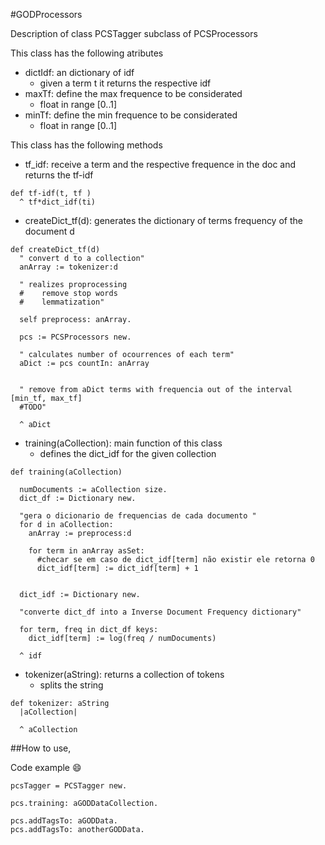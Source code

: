 #GODProcessors

Description of class PCSTagger subclass of PCSProcessors


This class has the following atributes

  - dictIdf: an dictionary of idf
    - given a term t it returns the respective idf
  - maxTf: define the max frequence to be considerated
    - float in range [0..1]
  - minTf: define the min frequence to be considerated
    - float in range [0..1]

This class has the following methods


  - tf_idf: receive a term and the respective frequence in the doc and returns the tf-idf
```Smalltalk
def tf-idf(t, tf ) 
  ^ tf*dict_idf(ti)
```

  - createDict_tf(d): generates the dictionary of terms frequency of the document d
```Smalltalk
def createDict_tf(d)
  " convert d to a collection"
  anArray := tokenizer:d

  " realizes proprocessing
  #    remove stop words
  #    lemmatization"
  
  self preprocess: anArray.
  
  pcs := PCSProcessors new.
  
  " calculates number of ocourrences of each term"
  aDict := pcs countIn: anArray
  
  
  " remove from aDict terms with frequencia out of the interval [min_tf, max_tf]
  #TODO"
  
  ^ aDict
```
  - training(aCollection): main function of this class
    - defines the dict_idf for the given collection

```Smalltalk
def training(aCollection)

  numDocuments := aCollection size.
  dict_df := Dictionary new.
  
  "gera o dicionario de frequencias de cada documento "
  for d in aCollection:
    anArray := preprocess:d
    
    for term in anArray asSet:
      #checar se em caso de dict_idf[term] não existir ele retorna 0
      dict_idf[term] := dict_idf[term] + 1
  
  
  dict_idf := Dictionary new.
  
  "converte dict_df into a Inverse Document Frequency dictionary"
  
  for term, freq in dict_df keys:
    dict_idf[term] := log(freq / numDocuments)
  
  ^ idf
```

  - tokenizer(aString): returns a collection of tokens
    - splits the string
```Smalltalk
def tokenizer: aString
  |aCollection|
  
  ^ aCollection
```


##How to use,

Code example :smile:


```Smalltalk
pcsTagger = PCSTagger new.

pcs.training: aGODDataCollection.

pcs.addTagsTo: aGODData.
pcs.addTagsTo: anotherGODData.



```
